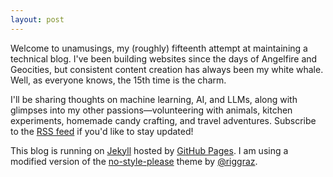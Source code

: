 ```yaml
---
layout: post
---
```


Welcome to unamusings, my (roughly) fifteenth attempt at maintaining a technical blog. I've been building websites since the days of Angelfire and Geocities, but consistent content creation has always been my white whale. Well, as everyone knows, the 15th time is the charm.

I'll be sharing thoughts on machine learning, AI, and LLMs, along with glimpses into my other passions—volunteering with animals, kitchen experiments, homemade candy crafting, and travel adventures. Subscribe to the [RSS feed](https://hipml.github.io/feed.xml) if you'd like to stay updated!

This blog is running on [Jekyll](https://jekyllrb.com/) hosted by [GitHub Pages](https://pages.github.com/). I am using a modified version of the [no-style-please](https://github.com/riggraz/no-style-please) theme by [@riggraz](https://github.com/riggraz). 

